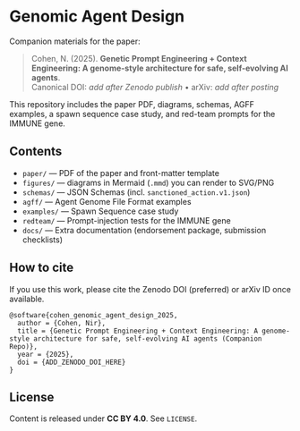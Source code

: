 # Genomic Agent Design

Companion materials for the paper:

> Cohen, N. (2025). **Genetic Prompt Engineering + Context Engineering: A genome-style architecture for safe, self-evolving AI agents**.  
> Canonical DOI: _add after Zenodo publish_ • arXiv: _add after posting_

This repository includes the paper PDF, diagrams, schemas, AGFF examples, a spawn sequence case study, and red-team prompts for the IMMUNE gene.

## Contents
- `paper/` — PDF of the paper and front-matter template
- `figures/` — diagrams in Mermaid (`.mmd`) you can render to SVG/PNG
- `schemas/` — JSON Schemas (incl. `sanctioned_action.v1.json`)
- `agff/` — Agent Genome File Format examples
- `examples/` — Spawn Sequence case study
- `redteam/` — Prompt-injection tests for the IMMUNE gene
- `docs/` — Extra documentation (endorsement package, submission checklists)

## How to cite
If you use this work, please cite the Zenodo DOI (preferred) or arXiv ID once available.

```
@software{cohen_genomic_agent_design_2025,
  author = {Cohen, Nir},
  title = {Genetic Prompt Engineering + Context Engineering: A genome-style architecture for safe, self-evolving AI agents (Companion Repo)},
  year = {2025},
  doi = {ADD_ZENODO_DOI_HERE}
}
```

## License
Content is released under **CC BY 4.0**. See `LICENSE`.
